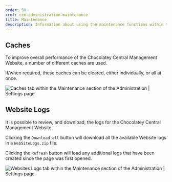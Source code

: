 ```yaml
---
order: 50
xref: ccm-administration-maintenance
title: Maintenance
description: Information about using the maintenance functions within the Chocolatey Central Management Administration section.
---
```


## Caches

To improve overall performance of the Chocolatey Central Management Website, a number of different caches are used.

If/when required, these caches can be cleared, either individually, or all at once.

![Caches tab within the Maintenance section of the Administration | Settings page](/images/ccm-playwright/administration/maintenance/left-menu-active.png)

## Website Logs

It is possible to review, and download, the logs for the Chocolatey Central Management Website.

Clicking the `Download all` button will download all the available Website logs in a `WebSiteLogs.zip` file.

Clicking the `Refresh` button will load any additional logs that have been created since the page was first opened.

![Websites Logs tab within the Maintenance section of the Administration | Settings page](/images/ccm-playwright/administration/maintenance/tab-website-logs.png)
